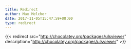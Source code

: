 ```yaml
---
title: Redirect
author: Max Melcher
date: 2017-11-05T15:47:59+00:00
type: redirect
---
```

{{< redirect src="http://chocolatey.org/packages/ulsviewer" description="http://chocolatey.org/packages/ulsviewer" >}}
